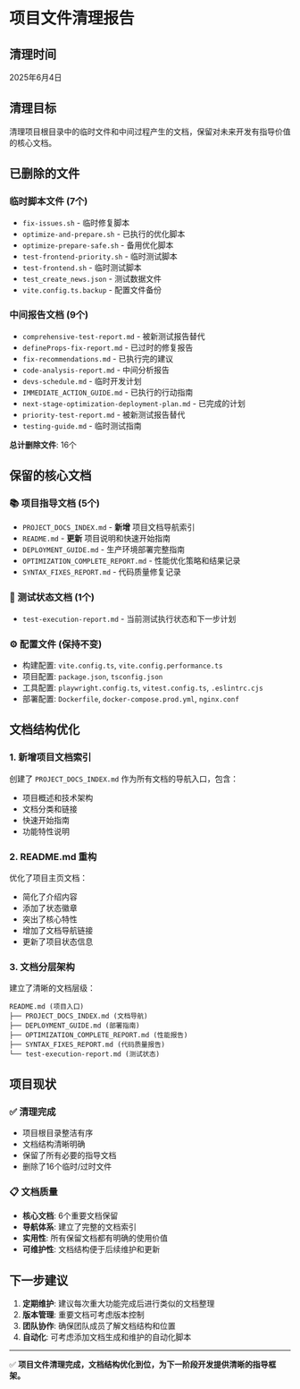 # 项目文件清理报告

## 清理时间

2025年6月4日

## 清理目标

清理项目根目录中的临时文件和中间过程产生的文档，保留对未来开发有指导价值的核心文档。

## 已删除的文件

### 临时脚本文件 (7个)

- `fix-issues.sh` - 临时修复脚本
- `optimize-and-prepare.sh` - 已执行的优化脚本
- `optimize-prepare-safe.sh` - 备用优化脚本
- `test-frontend-priority.sh` - 临时测试脚本
- `test-frontend.sh` - 临时测试脚本
- `test_create_news.json` - 测试数据文件
- `vite.config.ts.backup` - 配置文件备份

### 中间报告文档 (9个)

- `comprehensive-test-report.md` - 被新测试报告替代
- `defineProps-fix-report.md` - 已过时的修复报告
- `fix-recommendations.md` - 已执行完的建议
- `code-analysis-report.md` - 中间分析报告
- `devs-schedule.md` - 临时开发计划
- `IMMEDIATE_ACTION_GUIDE.md` - 已执行的行动指南
- `next-stage-optimization-deployment-plan.md` - 已完成的计划
- `priority-test-report.md` - 被新测试报告替代
- `testing-guide.md` - 临时测试指南

**总计删除文件**: 16个

## 保留的核心文档

### 📚 项目指导文档 (5个)

- `PROJECT_DOCS_INDEX.md` - **新增** 项目文档导航索引
- `README.md` - **更新** 项目说明和快速开始指南
- `DEPLOYMENT_GUIDE.md` - 生产环境部署完整指南
- `OPTIMIZATION_COMPLETE_REPORT.md` - 性能优化策略和结果记录
- `SYNTAX_FIXES_REPORT.md` - 代码质量修复记录

### 🧪 测试状态文档 (1个)

- `test-execution-report.md` - 当前测试执行状态和下一步计划

### ⚙️ 配置文件 (保持不变)

- 构建配置: `vite.config.ts`, `vite.config.performance.ts`
- 项目配置: `package.json`, `tsconfig.json`
- 工具配置: `playwright.config.ts`, `vitest.config.ts`, `.eslintrc.cjs`
- 部署配置: `Dockerfile`, `docker-compose.prod.yml`, `nginx.conf`

## 文档结构优化

### 1. 新增项目文档索引

创建了 `PROJECT_DOCS_INDEX.md` 作为所有文档的导航入口，包含：

- 项目概述和技术架构
- 文档分类和链接
- 快速开始指南
- 功能特性说明

### 2. README.md 重构

优化了项目主页文档：

- 简化了介绍内容
- 添加了状态徽章
- 突出了核心特性
- 增加了文档导航链接
- 更新了项目状态信息

### 3. 文档分层架构

建立了清晰的文档层级：

```
README.md (项目入口)
├── PROJECT_DOCS_INDEX.md (文档导航)
├── DEPLOYMENT_GUIDE.md (部署指南)
├── OPTIMIZATION_COMPLETE_REPORT.md (性能报告)
├── SYNTAX_FIXES_REPORT.md (代码质量报告)
└── test-execution-report.md (测试状态)
```

## 项目现状

### ✅ 清理完成

- 项目根目录整洁有序
- 文档结构清晰明确
- 保留了所有必要的指导文档
- 删除了16个临时/过时文件

### 📋 文档质量

- **核心文档**: 6个重要文档保留
- **导航体系**: 建立了完整的文档索引
- **实用性**: 所有保留文档都有明确的使用价值
- **可维护性**: 文档结构便于后续维护和更新

## 下一步建议

1. **定期维护**: 建议每次重大功能完成后进行类似的文档整理
2. **版本管理**: 重要文档可考虑版本控制
3. **团队协作**: 确保团队成员了解文档结构和位置
4. **自动化**: 可考虑添加文档生成和维护的自动化脚本

---

✅ **项目文件清理完成，文档结构优化到位，为下一阶段开发提供清晰的指导框架。**
